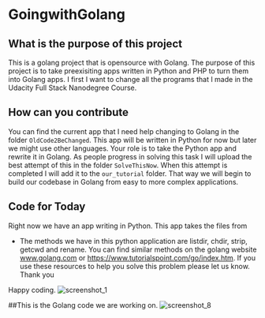 # GoingwithGolang

## What is the purpose of this project
This is a golang project that is opensource with Golang.  The purpose of this project is to take preexisiting apps written in Python and PHP to turn them into Golang apps.  I first I want to change all the programs that I made in the Udacity Full Stack Nanodegree Course.  


## How can you contribute
You can find the current app that I need help changing to Golang in the folder `OldCode2BeChanged`.  This app will be written in Python for now but later we might use other languages.  Your role is to take the Python app and rewrite it in Golang.  As people progress in solving this task I will upload the best attempt of this in the folder `SolveThisNow`.  When this attempt is completed I will add it to the `our_tutorial` folder.  That way we will begin to build our codebase in Golang from easy to more complex applications.

## Code for Today
Right now we have an app writing in Python.  This app takes the files from 
- The methods we have in this python application are listdir, chdir, strip, getcwd and rename.  You can find similar methods on the golang website www.golang.com or https://www.tutorialspoint.com/go/index.htm.  If you use these resources to help you solve this problem please let us know.  Thank you  

Happy coding.
![screenshot_1](https://user-images.githubusercontent.com/21030885/39087051-a23c7132-45d5-11e8-8e42-ad79fd9181fb.jpg)




##This is the Golang code we are working on.
![screenshot_8](https://user-images.githubusercontent.com/21030885/39095453-8af06adc-467b-11e8-8883-ed7df4d41f30.jpg)
